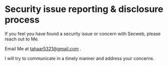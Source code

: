 # Security issue reporting & disclosure process

If you feel you have found a security issue or concern with Secweb, please reach out to Me.

Email Me at <tahaar5321@gmail.com> .

I will try to communicate in a timely manner and address your concerns.

